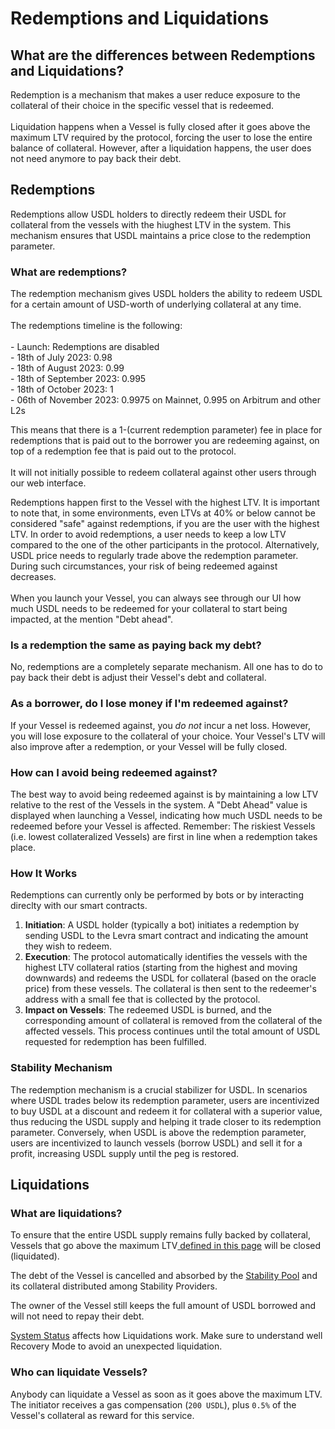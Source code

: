 # Redemptions and Liquidations

## What are the differences between Redemptions and Liquidations?

Redemption is a mechanism that makes a user reduce exposure to the collateral of their choice in the specific vessel that is redeemed.\
\
Liquidation happens when a Vessel is fully closed after it goes above the maximum LTV required by the protocol, forcing the user to lose the entire balance of collateral. However, after a liquidation happens, the user does not need anymore to pay back their debt.

## Redemptions

Redemptions allow USDL holders to directly redeem their USDL for collateral from the vessels with the hiughest LTV in the system. This mechanism ensures that USDL maintains a price close to the redemption parameter.

### What are redemptions?

The redemption mechanism gives USDL holders the ability to redeem USDL for a certain amount of USD-worth of underlying collateral at any time. \
\
The redemptions timeline is the following:\
\
\- Launch: Redemptions are disabled\
\- 18th of July 2023: 0.98\
\- 18th of August 2023: 0.99\
\- 18th of September 2023: 0.995\
\- 18th of October 2023: 1\
\- 06th of November 2023: 0.9975 on Mainnet, 0.995 on Arbitrum and other L2s

This means that there is a 1-(current redemption parameter) fee in place for redemptions that is paid out to the borrower you are redeeming against, on top of a redemption fee that is paid out to the protocol. \
\
It will not initially possible to redeem collateral against other users through our web interface.

Redemptions happen first to the Vessel with the highest LTV. It is important to note that, in some environments, even LTVs at 40% or below cannot be considered "safe" against redemptions, if you are the user with the highest LTV. In order to avoid redemptions, a user needs to keep a low LTV compared to the one of the other participants in the protocol. Alternatively, USDL price needs to regularly trade above the redemption parameter. During such circumstances, your risk of being redeemed against decreases. \
\
When you launch your Vessel, you can always see through our UI how much USDL needs to be redeemed for your collateral to start being impacted, at the mention "Debt ahead".

### Is a redemption the same as paying back my debt?&#x20;

No, redemptions are a completely separate mechanism. All one has to do to pay back their debt is adjust their Vessel's debt and collateral.&#x20;

### As a borrower, do I lose money if I'm redeemed against?&#x20;

If your Vessel is redeemed against, you _do not_ incur a net loss. However, you will lose exposure to the collateral of your choice. Your Vessel's LTV will also improve after a redemption, or your Vessel will be fully closed.

### How can I avoid being redeemed against?&#x20;

The best way to avoid being redeemed against is by maintaining a low LTV relative to the rest of the Vessels in the system. A "Debt Ahead" value is displayed when launching a Vessel, indicating how much USDL needs to be redeemed before your Vessel is affected. Remember: The riskiest Vessels (i.e. lowest collateralized Vessels) are first in line when a redemption takes place.&#x20;

### How It Works

Redemptions can currently only be performed by bots or by interacting direclty with our smart contracts.

1. **Initiation**: A USDL holder (typically a bot) initiates a redemption by sending USDL to the Levra smart contract and indicating the amount they wish to redeem.
2. **Execution**: The protocol automatically identifies the vessels with the highest LTV collateral ratios (starting from the highest and moving downwards) and redeems the USDL for collateral (based on the oracle price) from these vessels. The collateral is then sent to the redeemer's address with a small fee that is collected by the protocol.
3. **Impact on Vessels**: The redeemed USDL is burned, and the corresponding amount of collateral is removed from the collateral of the affected vessels. This process continues until the total amount of USDL requested for redemption has been fulfilled.

### Stability Mechanism

The redemption mechanism is a crucial stabilizer for USDL. In scenarios where USDL trades below its redemption parameter, users are incentivized to buy USDL at a discount and redeem it for collateral with a superior value, thus reducing the USDL supply and helping it trade closer to its redemption parameter. Conversely, when USDL is above the redemption parameter, users are incentivized to launch vessels (borrow USDL) and sell it for a profit, increasing USDL supply until the peg is restored.

## Liquidations

### What are liquidations?

To ensure that the entire USDL supply remains fully backed by collateral, Vessels that go above the maximum LTV[ defined in this page](vessels-and-collateral.md) will be closed (liquidated).

The debt of the Vessel is cancelled and absorbed by the [Stability Pool](stability-pool.md) and its collateral distributed among Stability Providers.

The owner of the Vessel still keeps the full amount of USDL borrowed and will not need to repay their debt.

[System Status](system-status-and-price-volatility.md) affects how Liquidations work. Make sure to understand well Recovery Mode to avoid an unexpected liquidation.

### Who can liquidate Vessels?&#x20;

Anybody can liquidate a Vessel as soon as it goes above the maximum LTV. The initiator receives a gas compensation (`200 USDL`), plus `0.5%` of the Vessel's collateral as reward for this service.
